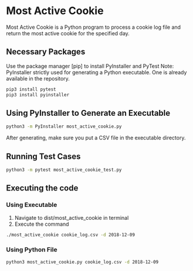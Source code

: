 # Most Active Cookie
Most Active Cookie is a Python program to process a cookie log file and return the most active cookie for the specified day.

## Necessary Packages
Use the package manager [pip] to install PyInstaller and PyTest
Note: PyInstaller strictly used for generating a Python executable. One is already available in the repository. 

```bash
pip3 install pytest
pip3 install pyinstaller 
```
## Using PyInstaller to Generate an Executable

```bash
python3 -m PyInstaller most_active_cookie.py
```
After generating, make sure you put a CSV file in the executable directory.


## Running Test Cases

```bash
python3 -m pytest most_active_cookie_test.py
```

## Executing the code

### Using Executable
1. Navigate to dist/most_active_cookie in terminal
2. Execute the command 

```bash
./most_active_cookie cookie_log.csv -d 2018-12-09
```

### Using Python File 

```bash
python3 most_active_cookie.py cookie_log.csv -d 2018-12-09
```

